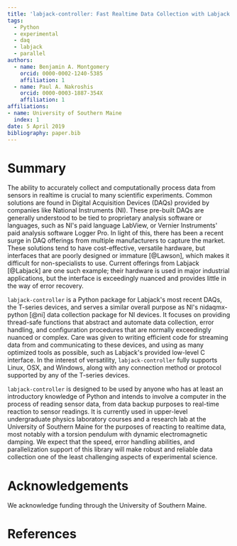 ```yaml
---
title: 'labjack-controller: Fast Realtime Data Collection with Labjack T-Series DAQs in Python'
tags:
  - Python
  - experimental
  - daq
  - labjack
  - parallel
authors:
  - name: Benjamin A. Montgomery
    orcid: 0000-0002-1240-5385
    affiliation: 1
  - name: Paul A. Nakroshis
    orcid: 0000-0003-1887-354X
    affiliation: 1
affiliations:
- name: University of Southern Maine
  index: 1
date: 5 April 2019
bibliography: paper.bib
---
```


# Summary

The ability to accurately collect and computationally process data from
sensors in realtime is crucial to many scientific experiments. Common
solutions are found in Digital Acquisition Devices (DAQs) provided by
companies like National Instruments (NI). These pre-built DAQs are generally
understood to be tied to proprietary analysis software or languages, such as
NI's paid language LabView, or Vernier Instruments' paid analysis software
Logger Pro. In light of this, there has been a recent surge in DAQ offerings
from multiple manufacturers to capture the market. These solutions tend to
have cost-effective, versatile hardware, but interfaces that are poorly
designed or immature [@Lawson], which makes it difficult for non-specialists
to use. Current offerings from Labjack [@Labjack] are one such example; their
hardware is used in major industrial applications, but the interface is
exceedingly nuanced and provides little in the way of error recovery.

`labjack-controller` is a Python package for Labjack's most recent DAQs, the
T-series devices, and serves a similar overall purpose as NI's 
nidaqmx-python [@ni] data collection package for NI devices.
It focuses on providing thread-safe functions that abstract and automate data
collection, error handling, and configuration procedures that are normally
exceedingly nuanced or complex. Care was given to writing efficient code for
streaming data from and communicating to these devices, and using as many
optimized tools as possible, such as Labjack's provided low-level C interface.
In the interest of versatility, `labjack-controller` fully supports Linux,
OSX, and Windows, along with any connection method or protocol supported by
any of the T-series devices.

`labjack-controller` is designed to be used by anyone who has at least an
introductory knowledge of Python and intends to involve a computer in the
process of reading sensor data, from data backup purposes to real-time 
reaction to sensor readings. It is currently used in upper-level undergraduate
physics laboratory courses and a research lab at the University of Southern
Maine for the purposes of reacting to realtime data, most notably with a
torsion pendulum with dynamic electromagnetic damping. We expect that the
speed, error handling abilities, and parallelization support of this library
will make robust and reliable data collection one of the least challenging
aspects of experimental science.

# Acknowledgements

We acknowledge funding through the University of Southern Maine.


# References
